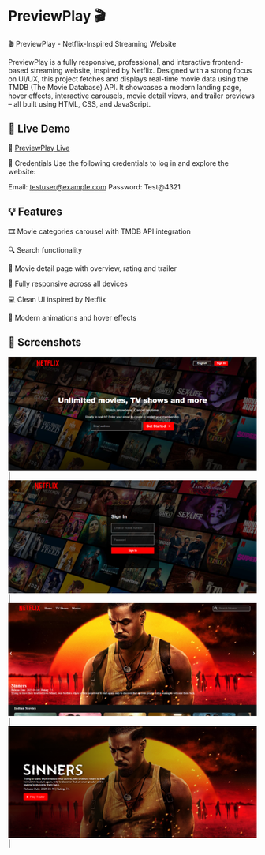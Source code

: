# PreviewPlay 🎬

🎬 PreviewPlay - Netflix-Inspired Streaming Website

PreviewPlay is a fully responsive, professional, and interactive frontend-based streaming website, inspired by Netflix. Designed with a strong focus on UI/UX, this project fetches and displays real-time movie data using the TMDB (The Movie Database) API. It showcases a modern landing page, hover effects, interactive carousels, movie detail views, and trailer previews – all built using HTML, CSS, and JavaScript.

## 🚀 Live Demo

🔗 [PreviewPlay Live](https://chaitanyakarthik01.github.io/PreviewPlay/)

🔐 Credentials
Use the following credentials to log in and explore the website:

Email: testuser@example.com
Password: Test@4321

## 💡 Features
🎞️ Movie categories carousel with TMDB API integration

🔍 Search functionality

🎥 Movie detail page with overview, rating and trailer

📱 Fully responsive across all devices

💻 Clean UI inspired by Netflix

🎨 Modern animations and hover effects

## 📸 Screenshots

![Home Page](assets/screenshots/home-page.png) |
![Sign In](assets/screenshots/sign-in-page.png) |
![Main Page](assets/screenshots/main-page.png) |
![Movie Details](assets/screenshots/movie-details-page.png) |



